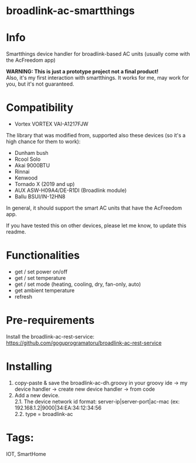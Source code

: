 # broadlink-ac-smartthings

# Info
Smartthings device handler for broadlink-based AC units (usually come with the AcFreedom app)


**WARNING: This is just a prototype project not a final product!**<br>
Also, it's my first interaction with smartthings. It works for me, may work for you, but it's not guaranteed. 

# Compatibility
 - Vortex VORTEX VAI-A1217FJW
 
The library that was modified from, supported also these devices (so it's a high chance for them to work):
 - Dunham bush
 - Rcool Solo
 - Akai 9000BTU
 - Rinnai
 - Kenwood
 - Tornado X (2019 and up)
 - AUX ASW-H09A4/DE-R1DI (Broadlink module)
 - Ballu BSUI/IN-12HN8 

In general, it should support the smart AC units that have the AcFreedom app. 

If you have tested this on other devices, please let me know, to update this readme.

# Functionalities
- get / set power on/off
- get / set temperature
- get / set mode (heating, cooling, dry, fan-only, auto)
- get ambient temperature
- refresh

# Pre-requirements
Install the broadlink-ac-rest-service: https://github.com/goguprogramatoru/broadlink-ac-rest-service

# Installing
1. copy-paste & save the broadlink-ac-dh.groovy in your groovy ide -> my device handler -> create new device handler -> from code
2. Add a new device. <br>
2.1. The device network id format: server-ip|server-port|ac-mac (ex: 192.168.1.2|9000|34:EA:34:12:34:56 <br>
2.2. type = broadlink-ac

# Tags: 
IOT, SmartHome
